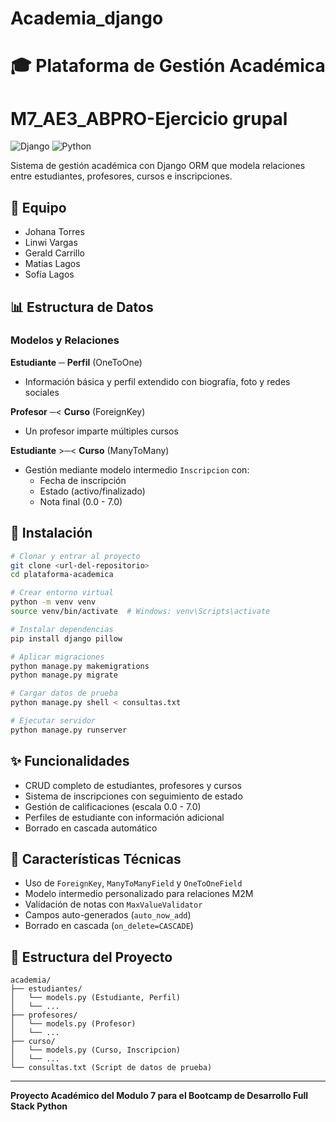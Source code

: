 ﻿# Academia_django

# 🎓 Plataforma de Gestión Académica
# M7_AE3_ABPRO-Ejercicio grupal

![Django](https://img.shields.io/badge/Django-092E20?style=for-the-badge&logo=django&logoColor=white)
![Python](https://img.shields.io/badge/Python-3776AB?style=for-the-badge&logo=python&logoColor=white)

Sistema de gestión académica con Django ORM que modela relaciones entre estudiantes, profesores, cursos e inscripciones.

## 👥 Equipo

- Johana Torres
- Linwi Vargas
- Gerald Carrillo
- Matías Lagos
- Sofía Lagos

## 📊 Estructura de Datos

### Modelos y Relaciones

**Estudiante** ─ **Perfil** (OneToOne)
- Información básica y perfil extendido con biografía, foto y redes sociales

**Profesor** ─< **Curso** (ForeignKey)
- Un profesor imparte múltiples cursos

**Estudiante** >─< **Curso** (ManyToMany)
- Gestión mediante modelo intermedio `Inscripcion` con:
  - Fecha de inscripción
  - Estado (activo/finalizado)
  - Nota final (0.0 - 7.0)

## 🚀 Instalación

```bash
# Clonar y entrar al proyecto
git clone <url-del-repositorio>
cd plataforma-academica

# Crear entorno virtual
python -m venv venv
source venv/bin/activate  # Windows: venv\Scripts\activate

# Instalar dependencias
pip install django pillow

# Aplicar migraciones
python manage.py makemigrations
python manage.py migrate

# Cargar datos de prueba
python manage.py shell < consultas.txt

# Ejecutar servidor
python manage.py runserver
```

## ✨ Funcionalidades

- CRUD completo de estudiantes, profesores y cursos
- Sistema de inscripciones con seguimiento de estado
- Gestión de calificaciones (escala 0.0 - 7.0)
- Perfiles de estudiante con información adicional
- Borrado en cascada automático

## 📝 Características Técnicas

- Uso de `ForeignKey`, `ManyToManyField` y `OneToOneField`
- Modelo intermedio personalizado para relaciones M2M
- Validación de notas con `MaxValueValidator`
- Campos auto-generados (`auto_now_add`)
- Borrado en cascada (`on_delete=CASCADE`)

## 📂 Estructura del Proyecto

```
academia/
├── estudiantes/
│   └── models.py (Estudiante, Perfil)
│   └── ...
├── profesores/
│   └── models.py (Profesor)
│   └── ...
├── curso/
│   └── models.py (Curso, Inscripcion)
│   └── ...
└── consultas.txt (Script de datos de prueba)
```

---

**Proyecto Académico del Modulo 7 para el Bootcamp de Desarrollo Full Stack Python** 

